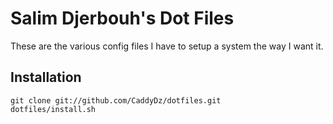# Salim Djerbouh's Dot Files

These are the various config files I have to setup a system
the way I want it.

## Installation

    git clone git://github.com/CaddyDz/dotfiles.git
    dotfiles/install.sh

